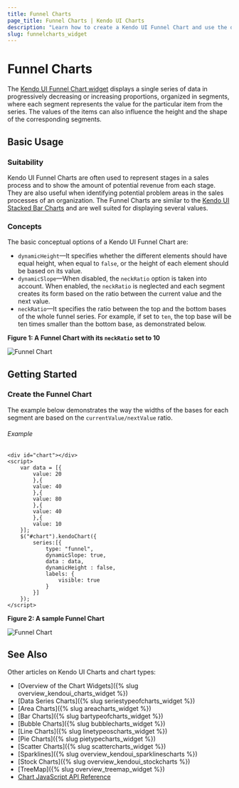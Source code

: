 ```yaml
---
title: Funnel Charts
page_title: Funnel Charts | Kendo UI Charts
description: "Learn how to create a Kendo UI Funnel Chart and use the different options it provides."
slug: funnelcharts_widget
---
```


# Funnel Charts

The [Kendo UI Funnel Chart widget](http://demos.telerik.com/kendo-ui/funnel-charts/index) displays a single series of data in progressively decreasing or increasing proportions, organized in segments, where each segment represents the value for the particular item from the series. The values of the items can also influence the height and the shape of the corresponding segments.

## Basic Usage

### Suitability

Kendo UI Funnel Charts are often used to represent stages in a sales process and to show the amount of potential revenue from each stage. They are also useful when identifying potential problem areas in the sales processes of an organization. The Funnel Charts are similar to the [Kendo UI Stacked Bar Charts](http://demos.telerik.com/kendo-ui/bar-charts/stacked-bar) and are well suited for displaying several values.

### Concepts

The basic conceptual options of a Kendo UI Funnel Chart are:

* `dynamicHeight`&mdash;It specifies whether the different elements should have equal height, when equal to `false`, or the height of each element should be based on its value.
* `dynamicSlope`&mdash;When disabled, the `neckRatio` option is taken into account. When enabled, the `neckRatio` is neglected and each segment creates its form based on the ratio between the current value and the next value.
* `neckRatio`&mdash;It specifies the ratio between the top and the bottom bases of the whole funnel series. For example, if set to `ten`, the top base will be ten times smaller than the bottom base, as demonstrated below.

**Figure 1: A Funnel Chart with its `neckRatio` set to 10**

![Funnel Chart](/controls/charts/chart-types/funnel-neckratio.png)

## Getting Started

### Create the Funnel Chart

The example below demonstrates the way the widths of the bases for each segment are based on the `currentValue/nextValue` ratio.

###### Example

    <div id="chart"></div>
    <script>
        var data = [{
            value: 20
            },{
            value: 40
            },{
            value: 80
            },{
            value: 40
            },{
            value: 10
        }];
        $("#chart").kendoChart({
            series:[{
                type: "funnel",
                dynamicSlope: true,
                data : data,
                dynamicHeight : false,
                labels: {
                    visible: true
                }
            }]
        });
    </script>

**Figure 2: A sample Funnel Chart**

![Funnel Chart](/controls/charts/chart-types/funnel-dynamicslope.png)

## See Also

Other articles on Kendo UI Charts and chart types:

* [Overview of the Chart Widgets]({% slug overview_kendoui_charts_widget %})
* [Data Series Charts]({% slug seriestypeofcharts_widget %})
* [Area Charts]({% slug areacharts_widget %})
* [Bar Charts]({% slug bartypeofcharts_widget %})
* [Bubble Charts]({% slug bubblecharts_widget %})
* [Line Charts]({% slug linetypeoscharts_widget %})
* [Pie Charts]({% slug pietypecharts_widget %})
* [Scatter Charts]({% slug scattercharts_widget %})
* [Sparklines]({% slug overview_kendoui_sparklinescharts %})
* [Stock Charts]({% slug overview_kendoui_stockcharts %})
* [TreeMap]({% slug overview_treemap_widget %})
* [Chart JavaScript API Reference](/api/javascript/dataviz/ui/chart)
